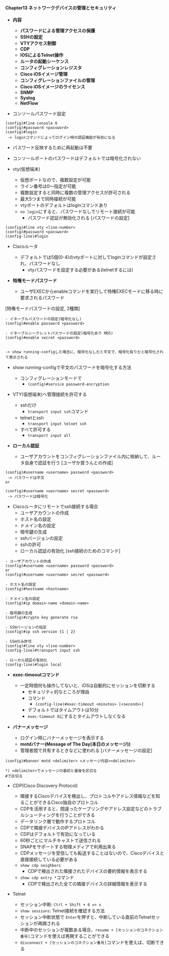 #### Chapter13 ネットワークデバイスの管理とセキュリティ
- **内容**
  - **パスワードによる管理アクセスの保護**
  - **SSHの設定**
  - **VTYアクセス制御**
  - **CDP**
  - **IOSによるTelnet操作**
  - **ルータの起動シーケンス**
  - **コンフィグレーションレジスタ**
  - **Cisco iOSイメージ管理**
  - **コンフィグレーションファイルの管理**
  - **Cisco iOSイメージのライセンス**
  - **SNMP**
  - **Syslog**
  - **NetFlow**


- コンソールパスワード設定
```
(config)#line console 0
(config)#password <password>
(config)#login
 -> loginコマンドによってログイン時の認証機能が有効になる
```
- パスワード反映するために再起動は不要
- コンソールポートのパスワードはデフォルトでは暗号化されない


- vty(仮想端末)
  - 仮想ポートなので、複数設定が可能
  - ライン番号は0〜指定が可能
  - 複数設定すると同時に複数の管理アクセスが許可される
  - 最大5つまで同時接続が可能
  - vtyポートのデフォルトはloginコマンドあり
  - `no login`にすると、パスワードなしでリモート接続が可能
    - パスワード認証が無効化される 
[パスワードの設定]
```
(config)#line vty <line-number>
(config)#password <password>
(config-line)#login
```
- Ciscoルータ
  - デフォルトでは5個(0-4)のvtyポートに対してloginコマンドが設定され、パスワードなし
    - vtyパスワードを設定する必要がある(telnetするには) 

- **特権モードパスワード**
  - ユーザEXECからenableコマンドを実行して特権EXECモードに移る時に要求されるパスワード 

[特権モードパスワードの設定, 2種類]
```
- イネーブルパスワードの設定(暗号化なし)
(config)#enable password <password>

- イネーブルシークレットパスワードの設定(暗号化あり MD5)
(config)#enable secret <password>


-> show running-configした場合に、暗号化なしだと平文で、暗号化有りだと暗号化されて表示される
```

- show running-configで平文のパスワードを暗号化する方法
  - コンフィグレーションモードで
    - `(config)#service password-encryption` 

- VTY(仮想端末)へ管理接続を許可する
  - sshだけ 
    - `transport input ssh`コマンド 
  - telnetとssh
    - `transport input telnet ssh`
  - すべて許可する
    - `transport input all` 

- **ローカル認証**
  - ユーザアカウントをコンフィグレーションファイル内に格納して、ルータ自身で認証を行う
[ユーザか買うんとの作成]
```
(config)#username <username> password <password>
 -> パスワードは平文
or 

(config)#username <uesrname> secret <password> 
 -> パスワードは暗号化
```

- Ciscoルータにリモートでssh接続する場合
  - ユーザアカウントの作成
  - ホスト名の設定
  - ドメイン名の設定
  - 暗号鍵の生成
  - sshバージョンの設定
  - sshの許可
  - ローカル認証の有効化
[ssh接続のためのコマンド]
```
- ユーザアカウントの作成
(config)#username <username> password <password>
or
(config)#username <username> secret <password>

- ホスト名の設定
(config)#hostname <hostname>

- ドメイン名の設定
(config)#ip domain-name <domain-name>

- 暗号鍵の生成
(config)#crypto key generate rsa

- SSHバージョンの指定
(config)#ip ssh version {1 | 2}

- SSHのみ許可
(config)#line vty <line-number>
(config-line)#transport input ssh

- ローカル認証の有効化
(config-line)#login local
```

- **exec-timeoutコマンド**
  - 一定時間何も操作してないと、iOSは自動的にセッションを切断する
    - セキュリティ的なところが理由
    - コマンド
      - `(config-line)#exec-timeout <minutes> [<seconds>]` 
    - デフォルトではタイムアウトは10分
    - `exec-timeout 0`にするとタイムアウトしなくなる

- **バナーメッセージ**
  - ログイン時にバナーメッセージを表示する
  - **motdバナー(Message of The Day(本日のメッセージ))** 
  - 管理者間で共有するときなどに使われる
[バナーメッセージの設定]
```
(config)#banner motd <delimiter> <メッセージ内容><delimiter>

*) <delimiter>でメッセージの最初と最後を区切る
#で区切る
```

- CDP(Cisco Discovery Protocol)
  - 隣接するCiscoデバイスを検出し、プロトコルやアドレス情報などを知ることができるCisco独自のプロトコル 
  - CDPを活用すると、間違ったケーブリングやアドレス設定などのトラブルシューティングを行うことができる
  - データリンク層で動作するプロトコル
  - CDPで隣接デバイスのIPアドレスがわかる
  - CDPはデフォルトで有効になっている
  - 60秒ごとにマルチキャストで送信される
  - SNAPをサポートする物理メディアで利用出来る
  - CDPメッセージを受信しても転送することはないので、Ciscoデバイスと直接接続している必要がある
  - `show cdp neighbors`
    - CDPで検出された隣接されたデバイスの要約情報を表示する
  - `show cdp entry *`コマンド
    - CDPで検出された全ての隣接デバイスの詳細情報を表示する 

- Telnet
  - セッション中断: `Ctrl + Shift + 6 => x` 
  - `show sessions`: Telnet接続を確認する方法
  - セッション中断状態で `Enter`を押すと、中断している直前のTelnetセッションが再開される
  - 中断中のセッションが複数ある場合、`resume + [セッションのコネクション番号]`コマンドを使えば再開することができる
  - `disconnect + [セッションのコネクション番号]`コマンドを使えば、切断できる





